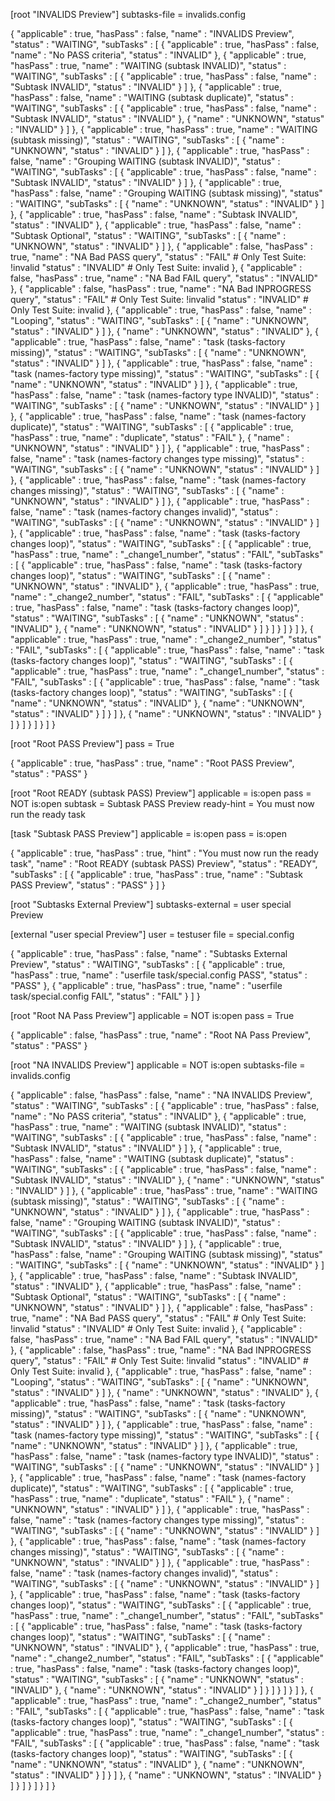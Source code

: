 [root "INVALIDS Preview"]
  subtasks-file = invalids.config

{
   "applicable" : true,
   "hasPass" : false,
   "name" : "INVALIDS Preview",
   "status" : "WAITING",
   "subTasks" : [
      {
         "applicable" : true,
         "hasPass" : false,
         "name" : "No PASS criteria",
         "status" : "INVALID"
      },
      {
         "applicable" : true,
         "hasPass" : true,
         "name" : "WAITING (subtask INVALID)",
         "status" : "WAITING",
         "subTasks" : [
            {
               "applicable" : true,
               "hasPass" : false,
               "name" : "Subtask INVALID",
               "status" : "INVALID"
            }
         ]
      },
      {
         "applicable" : true,
         "hasPass" : false,
         "name" : "WAITING (subtask duplicate)",
         "status" : "WAITING",
         "subTasks" : [
            {
               "applicable" : true,
               "hasPass" : false,
               "name" : "Subtask INVALID",
               "status" : "INVALID"
            },
            {
               "name" : "UNKNOWN",
               "status" : "INVALID"
            }
         ]
      },
      {
         "applicable" : true,
         "hasPass" : true,
         "name" : "WAITING (subtask missing)",
         "status" : "WAITING",
         "subTasks" : [
            {
               "name" : "UNKNOWN",
               "status" : "INVALID"
            }
         ]
      },
      {
         "applicable" : true,
         "hasPass" : false,
         "name" : "Grouping WAITING (subtask INVALID)",
         "status" : "WAITING",
         "subTasks" : [
            {
               "applicable" : true,
               "hasPass" : false,
               "name" : "Subtask INVALID",
               "status" : "INVALID"
            }
         ]
      },
      {
         "applicable" : true,
         "hasPass" : false,
         "name" : "Grouping WAITING (subtask missing)",
         "status" : "WAITING",
         "subTasks" : [
            {
               "name" : "UNKNOWN",
               "status" : "INVALID"
            }
         ]
      },
      {
         "applicable" : true,
         "hasPass" : false,
         "name" : "Subtask INVALID",
         "status" : "INVALID"
      },
      {
         "applicable" : true,
         "hasPass" : false,
         "name" : "Subtask Optional",
         "status" : "WAITING",
         "subTasks" : [
            {
               "name" : "UNKNOWN",
               "status" : "INVALID"
            }
         ]
      },
      {
         "applicable" : false,
         "hasPass" : true,
         "name" : "NA Bad PASS query",
         "status" : "FAIL"      # Only Test Suite: !invalid
         "status" : "INVALID"   # Only Test Suite: invalid
      },
      {
         "applicable" : false,
         "hasPass" : true,
         "name" : "NA Bad FAIL query",
         "status" : "INVALID"
      },
      {
         "applicable" : false,
         "hasPass" : true,
         "name" : "NA Bad INPROGRESS query",
         "status" : "FAIL"      # Only Test Suite: !invalid
         "status" : "INVALID"   # Only Test Suite: invalid
      },
      {
         "applicable" : true,
         "hasPass" : false,
         "name" : "Looping",
         "status" : "WAITING",
         "subTasks" : [
            {
               "name" : "UNKNOWN",
               "status" : "INVALID"
            }
         ]
      },
      {
         "name" : "UNKNOWN",
         "status" : "INVALID"
      },
      {
         "applicable" : true,
         "hasPass" : false,
         "name" : "task (tasks-factory missing)",
         "status" : "WAITING",
         "subTasks" : [
            {
               "name" : "UNKNOWN",
               "status" : "INVALID"
            }
         ]
      },
      {
         "applicable" : true,
         "hasPass" : false,
         "name" : "task (names-factory type missing)",
         "status" : "WAITING",
         "subTasks" : [
            {
               "name" : "UNKNOWN",
               "status" : "INVALID"
            }
         ]
      },
      {
         "applicable" : true,
         "hasPass" : false,
         "name" : "task (names-factory type INVALID)",
         "status" : "WAITING",
         "subTasks" : [
            {
               "name" : "UNKNOWN",
               "status" : "INVALID"
            }
         ]
      },
      {
         "applicable" : true,
         "hasPass" : false,
         "name" : "task (names-factory duplicate)",
         "status" : "WAITING",
         "subTasks" : [
            {
               "applicable" : true,
               "hasPass" : true,
               "name" : "duplicate",
               "status" : "FAIL"
            },
            {
               "name" : "UNKNOWN",
               "status" : "INVALID"
            }
         ]
      },
      {
         "applicable" : true,
         "hasPass" : false,
         "name" : "task (names-factory changes type missing)",
         "status" : "WAITING",
         "subTasks" : [
            {
               "name" : "UNKNOWN",
               "status" : "INVALID"
            }
         ]
      },
      {
         "applicable" : true,
         "hasPass" : false,
         "name" : "task (names-factory changes missing)",
         "status" : "WAITING",
         "subTasks" : [
            {
               "name" : "UNKNOWN",
               "status" : "INVALID"
            }
         ]
      },
      {
         "applicable" : true,
         "hasPass" : false,
         "name" : "task (names-factory changes invalid)",
         "status" : "WAITING",
         "subTasks" : [
            {
               "name" : "UNKNOWN",
               "status" : "INVALID"
            }
         ]
      },
      {
         "applicable" : true,
         "hasPass" : false,
         "name" : "task (tasks-factory changes loop)",
         "status" : "WAITING",
         "subTasks" : [
            {
               "applicable" : true,
               "hasPass" : true,
               "name" : "_change1_number",
               "status" : "FAIL",
               "subTasks" : [
                  {
                     "applicable" : true,
                     "hasPass" : false,
                     "name" : "task (tasks-factory changes loop)",
                     "status" : "WAITING",
                     "subTasks" : [
                        {
                           "name" : "UNKNOWN",
                           "status" : "INVALID"
                        },
                        {
                           "applicable" : true,
                           "hasPass" : true,
                           "name" : "_change2_number",
                           "status" : "FAIL",
                           "subTasks" : [
                              {
                                 "applicable" : true,
                                 "hasPass" : false,
                                 "name" : "task (tasks-factory changes loop)",
                                 "status" : "WAITING",
                                 "subTasks" : [
                                    {
                                       "name" : "UNKNOWN",
                                       "status" : "INVALID"
                                    },
                                    {
                                       "name" : "UNKNOWN",
                                       "status" : "INVALID"
                                    }
                                 ]
                              }
                           ]
                        }
                     ]
                  }
               ]
            },
            {
               "applicable" : true,
               "hasPass" : true,
               "name" : "_change2_number",
               "status" : "FAIL",
               "subTasks" : [
                  {
                     "applicable" : true,
                     "hasPass" : false,
                     "name" : "task (tasks-factory changes loop)",
                     "status" : "WAITING",
                     "subTasks" : [
                        {
                           "applicable" : true,
                           "hasPass" : true,
                           "name" : "_change1_number",
                           "status" : "FAIL",
                           "subTasks" : [
                              {
                                 "applicable" : true,
                                 "hasPass" : false,
                                 "name" : "task (tasks-factory changes loop)",
                                 "status" : "WAITING",
                                 "subTasks" : [
                                    {
                                       "name" : "UNKNOWN",
                                       "status" : "INVALID"
                                    },
                                    {
                                       "name" : "UNKNOWN",
                                       "status" : "INVALID"
                                    }
                                 ]
                              }
                           ]
                        },
                        {
                           "name" : "UNKNOWN",
                           "status" : "INVALID"
                        }
                     ]
                  }
               ]
            }
         ]
      }
   ]
}

[root "Root PASS Preview"]
  pass = True

{
   "applicable" : true,
   "hasPass" : true,
   "name" : "Root PASS Preview",
   "status" : "PASS"
}

[root "Root READY (subtask PASS) Preview"]
  applicable = is:open
  pass = NOT is:open
  subtask = Subtask PASS Preview
  ready-hint = You must now run the ready task

[task "Subtask PASS Preview"]
  applicable = is:open
  pass = is:open

{
   "applicable" : true,
   "hasPass" : true,
   "hint" : "You must now run the ready task",
   "name" : "Root READY (subtask PASS) Preview",
   "status" : "READY",
   "subTasks" : [
      {
         "applicable" : true,
         "hasPass" : true,
         "name" : "Subtask PASS Preview",
         "status" : "PASS"
      }
   ]
}

[root "Subtasks External Preview"]
  subtasks-external = user special Preview

[external "user special Preview"]
  user = testuser
  file = special.config

{
   "applicable" : true,
   "hasPass" : false,
   "name" : "Subtasks External Preview",
   "status" : "WAITING",
   "subTasks" : [
      {
         "applicable" : true,
         "hasPass" : true,
         "name" : "userfile task/special.config PASS",
         "status" : "PASS"
      },
      {
         "applicable" : true,
         "hasPass" : true,
         "name" : "userfile task/special.config FAIL",
         "status" : "FAIL"
      }
   ]
}

[root "Root NA Pass Preview"]
  applicable = NOT is:open
  pass = True

{
   "applicable" : false,
   "hasPass" : true,
   "name" : "Root NA Pass Preview",
   "status" : "PASS"
}

[root "NA INVALIDS Preview"]
  applicable = NOT is:open
  subtasks-file = invalids.config

{
   "applicable" : false,
   "hasPass" : false,
   "name" : "NA INVALIDS Preview",
   "status" : "WAITING",
   "subTasks" : [
      {
         "applicable" : true,
         "hasPass" : false,
         "name" : "No PASS criteria",
         "status" : "INVALID"
      },
      {
         "applicable" : true,
         "hasPass" : true,
         "name" : "WAITING (subtask INVALID)",
         "status" : "WAITING",
         "subTasks" : [
            {
               "applicable" : true,
               "hasPass" : false,
               "name" : "Subtask INVALID",
               "status" : "INVALID"
            }
         ]
      },
      {
         "applicable" : true,
         "hasPass" : false,
         "name" : "WAITING (subtask duplicate)",
         "status" : "WAITING",
         "subTasks" : [
            {
               "applicable" : true,
               "hasPass" : false,
               "name" : "Subtask INVALID",
               "status" : "INVALID"
            },
            {
               "name" : "UNKNOWN",
               "status" : "INVALID"
            }
         ]
      },
      {
         "applicable" : true,
         "hasPass" : true,
         "name" : "WAITING (subtask missing)",
         "status" : "WAITING",
         "subTasks" : [
            {
               "name" : "UNKNOWN",
               "status" : "INVALID"
            }
         ]
      },
      {
         "applicable" : true,
         "hasPass" : false,
         "name" : "Grouping WAITING (subtask INVALID)",
         "status" : "WAITING",
         "subTasks" : [
            {
               "applicable" : true,
               "hasPass" : false,
               "name" : "Subtask INVALID",
               "status" : "INVALID"
            }
         ]
      },
      {
         "applicable" : true,
         "hasPass" : false,
         "name" : "Grouping WAITING (subtask missing)",
         "status" : "WAITING",
         "subTasks" : [
            {
               "name" : "UNKNOWN",
               "status" : "INVALID"
            }
         ]
      },
      {
         "applicable" : true,
         "hasPass" : false,
         "name" : "Subtask INVALID",
         "status" : "INVALID"
      },
      {
         "applicable" : true,
         "hasPass" : false,
         "name" : "Subtask Optional",
         "status" : "WAITING",
         "subTasks" : [
            {
               "name" : "UNKNOWN",
               "status" : "INVALID"
            }
         ]
      },
      {
         "applicable" : false,
         "hasPass" : true,
         "name" : "NA Bad PASS query",
         "status" : "FAIL"      # Only Test Suite: !invalid
         "status" : "INVALID"   # Only Test Suite: invalid
      },
      {
         "applicable" : false,
         "hasPass" : true,
         "name" : "NA Bad FAIL query",
         "status" : "INVALID"
      },
      {
         "applicable" : false,
         "hasPass" : true,
         "name" : "NA Bad INPROGRESS query",
         "status" : "FAIL"      # Only Test Suite: !invalid
         "status" : "INVALID"   # Only Test Suite: invalid
      },
      {
         "applicable" : true,
         "hasPass" : false,
         "name" : "Looping",
         "status" : "WAITING",
         "subTasks" : [
            {
               "name" : "UNKNOWN",
               "status" : "INVALID"
            }
         ]
      },
      {
         "name" : "UNKNOWN",
         "status" : "INVALID"
      },
      {
         "applicable" : true,
         "hasPass" : false,
         "name" : "task (tasks-factory missing)",
         "status" : "WAITING",
         "subTasks" : [
            {
               "name" : "UNKNOWN",
               "status" : "INVALID"
            }
         ]
      },
      {
         "applicable" : true,
         "hasPass" : false,
         "name" : "task (names-factory type missing)",
         "status" : "WAITING",
         "subTasks" : [
            {
               "name" : "UNKNOWN",
               "status" : "INVALID"
            }
         ]
      },
      {
         "applicable" : true,
         "hasPass" : false,
         "name" : "task (names-factory type INVALID)",
         "status" : "WAITING",
         "subTasks" : [
            {
               "name" : "UNKNOWN",
               "status" : "INVALID"
            }
         ]
      },
      {
         "applicable" : true,
         "hasPass" : false,
         "name" : "task (names-factory duplicate)",
         "status" : "WAITING",
         "subTasks" : [
            {
               "applicable" : true,
               "hasPass" : true,
               "name" : "duplicate",
               "status" : "FAIL"
            },
            {
               "name" : "UNKNOWN",
               "status" : "INVALID"
            }
         ]
      },
      {
         "applicable" : true,
         "hasPass" : false,
         "name" : "task (names-factory changes type missing)",
         "status" : "WAITING",
         "subTasks" : [
            {
               "name" : "UNKNOWN",
               "status" : "INVALID"
            }
         ]
      },
      {
         "applicable" : true,
         "hasPass" : false,
         "name" : "task (names-factory changes missing)",
         "status" : "WAITING",
         "subTasks" : [
            {
               "name" : "UNKNOWN",
               "status" : "INVALID"
            }
         ]
      },
      {
         "applicable" : true,
         "hasPass" : false,
         "name" : "task (names-factory changes invalid)",
         "status" : "WAITING",
         "subTasks" : [
            {
               "name" : "UNKNOWN",
               "status" : "INVALID"
            }
         ]
      },
      {
         "applicable" : true,
         "hasPass" : false,
         "name" : "task (tasks-factory changes loop)",
         "status" : "WAITING",
         "subTasks" : [
            {
               "applicable" : true,
               "hasPass" : true,
               "name" : "_change1_number",
               "status" : "FAIL",
               "subTasks" : [
                  {
                     "applicable" : true,
                     "hasPass" : false,
                     "name" : "task (tasks-factory changes loop)",
                     "status" : "WAITING",
                     "subTasks" : [
                        {
                           "name" : "UNKNOWN",
                           "status" : "INVALID"
                        },
                        {
                           "applicable" : true,
                           "hasPass" : true,
                           "name" : "_change2_number",
                           "status" : "FAIL",
                           "subTasks" : [
                              {
                                 "applicable" : true,
                                 "hasPass" : false,
                                 "name" : "task (tasks-factory changes loop)",
                                 "status" : "WAITING",
                                 "subTasks" : [
                                    {
                                       "name" : "UNKNOWN",
                                       "status" : "INVALID"
                                    },
                                    {
                                       "name" : "UNKNOWN",
                                       "status" : "INVALID"
                                    }
                                 ]
                              }
                           ]
                        }
                     ]
                  }
               ]
            },
            {
               "applicable" : true,
               "hasPass" : true,
               "name" : "_change2_number",
               "status" : "FAIL",
               "subTasks" : [
                  {
                     "applicable" : true,
                     "hasPass" : false,
                     "name" : "task (tasks-factory changes loop)",
                     "status" : "WAITING",
                     "subTasks" : [
                        {
                           "applicable" : true,
                           "hasPass" : true,
                           "name" : "_change1_number",
                           "status" : "FAIL",
                           "subTasks" : [
                              {
                                 "applicable" : true,
                                 "hasPass" : false,
                                 "name" : "task (tasks-factory changes loop)",
                                 "status" : "WAITING",
                                 "subTasks" : [
                                    {
                                       "name" : "UNKNOWN",
                                       "status" : "INVALID"
                                    },
                                    {
                                       "name" : "UNKNOWN",
                                       "status" : "INVALID"
                                    }
                                 ]
                              }
                           ]
                        },
                        {
                           "name" : "UNKNOWN",
                           "status" : "INVALID"
                        }
                     ]
                  }
               ]
            }
         ]
      }
   ]
}
